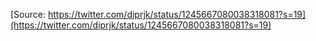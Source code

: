 [Source: https://twitter.com/diprjk/status/1245667080038318081?s=19](https://twitter.com/diprjk/status/1245667080038318081?s=19)